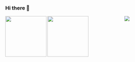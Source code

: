 ### Hi there 👋

<!--
**BNDou/BNDou** is a ✨ _special_ ✨ repository because its `README.md` (this file) appears on your GitHub profile.

Here are some ideas to get you started:

- 🔭 I’m currently working on ...
- 🌱 I’m currently learning ...
- 👯 I’m looking to collaborate on ...
- 🤔 I’m looking for help with ...
- 💬 Ask me about ...
- 📫 How to reach me: ...
- 😄 Pronouns: ...
- ⚡ Fun fact: ...
-->

<a href="https://github.com/BNDou/"><img height="130px" align="left" src="https://github-readme-stats.vercel.app/api/?username=BNDou&show_icons=true&include_all_commits=true&langs_count=3&locale=cn&theme=onedark&hide=prs" /></a>

<a href="https://github.com/BNDou/"><img height="130px" align="left" src="https://github-readme-stats.vercel.app/api/top-langs/?username=BNDou&layout=compact&langs_count=10&locale=cn&theme=onedark" /></a>

<a href="https://github.com/BNDou/"><center><img align="center" src="https://komarev.com/ghpvc/?username=BNDou&color=orange&label=Visitors" /></center></a>
